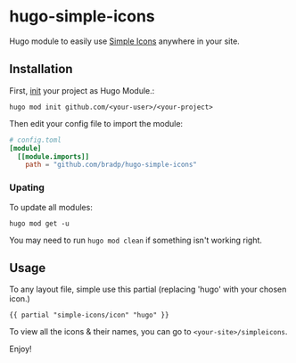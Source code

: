 # hugo-simple-icons
Hugo module to easily use [Simple Icons](https://simpleicons.org/) anywhere in your site.

## Installation

First, [init](https://gohugo.io/hugo-modules/use-modules/#initialize-a-new-module) your project as Hugo Module.:

```
hugo mod init github.com/<your-user>/<your-project>
```

Then edit your config file to import the module:

```toml
# config.toml
[module]
  [[module.imports]]
    path = "github.com/bradp/hugo-simple-icons"
```

### Upating

To update all modules:
```
hugo mod get -u
```

You may need to run `hugo mod clean` if something isn't working right.


## Usage

To any layout file, simple use this partial (replacing 'hugo' with your chosen icon.)

```
{{ partial "simple-icons/icon" "hugo" }}
```

To view all the icons & their names, you can go to `<your-site>/simpleicons`.

Enjoy!
